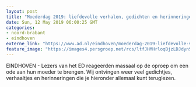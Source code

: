 ```yaml
---
layout: post
title: "Moederdag 2019: liefdevolle verhalen, gedichten en herinneringen"
date: Sun, 12 May 2019 06:00:25 GMT
categories: 
- noord-brabant 
- eindhoven 
externe_link: "https://www.ad.nl/eindhoven/moederdag-2019-liefdevolle-verhalen-gedichten-en-herinneringen~a15368b2/"
feature_image: "https://images4.persgroep.net/rcs/ltfJHMHrloqBjzLDJdynS-RH4h0/diocontent/108252116/_fitwidth/400/?appId=21791a8992982cd8da851550a453bd7f&quality=0.7"
---
```


EINDHOVEN - Lezers van het ED reageerden massaal op de oproep om een ode aan hun moeder te brengen. Wij ontvingen weer veel gedichtjes, verhaaltjes en herinneringen die je hieronder allemaal kunt teruglezen.
